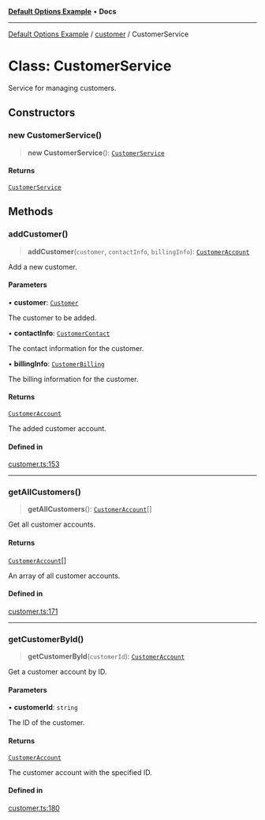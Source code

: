 [**Default Options Example**](../../README.md) • **Docs**

***

[Default Options Example](../../modules.md) / [customer](../README.md) / CustomerService

# Class: CustomerService

Service for managing customers.

## Constructors

### new CustomerService()

> **new CustomerService**(): [`CustomerService`](CustomerService.md)

#### Returns

[`CustomerService`](CustomerService.md)

## Methods

### addCustomer()

> **addCustomer**(`customer`, `contactInfo`, `billingInfo`): [`CustomerAccount`](CustomerAccount.md)

Add a new customer.

#### Parameters

• **customer**: [`Customer`](../interfaces/Customer.md)

The customer to be added.

• **contactInfo**: [`CustomerContact`](../interfaces/CustomerContact.md)

The contact information for the customer.

• **billingInfo**: [`CustomerBilling`](../interfaces/CustomerBilling.md)

The billing information for the customer.

#### Returns

[`CustomerAccount`](CustomerAccount.md)

The added customer account.

#### Defined in

[customer.ts:153](https://github.com/typedoc2md/typedoc-plugin-markdown-examples/blob/main/dummy-api/src/customer.ts#L153)

***

### getAllCustomers()

> **getAllCustomers**(): [`CustomerAccount`](CustomerAccount.md)[]

Get all customer accounts.

#### Returns

[`CustomerAccount`](CustomerAccount.md)[]

An array of all customer accounts.

#### Defined in

[customer.ts:171](https://github.com/typedoc2md/typedoc-plugin-markdown-examples/blob/main/dummy-api/src/customer.ts#L171)

***

### getCustomerById()

> **getCustomerById**(`customerId`): [`CustomerAccount`](CustomerAccount.md)

Get a customer account by ID.

#### Parameters

• **customerId**: `string`

The ID of the customer.

#### Returns

[`CustomerAccount`](CustomerAccount.md)

The customer account with the specified ID.

#### Defined in

[customer.ts:180](https://github.com/typedoc2md/typedoc-plugin-markdown-examples/blob/main/dummy-api/src/customer.ts#L180)
